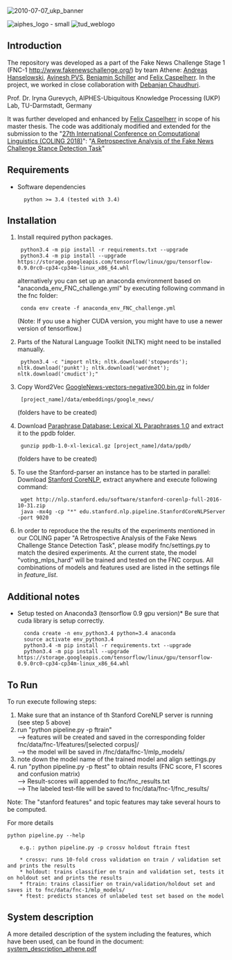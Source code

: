 

![2010-07-07_ukp_banner](https://user-images.githubusercontent.com/29311022/27184688-27629126-51e3-11e7-9a23-276628da2430.png)

![aiphes_logo - small](https://user-images.githubusercontent.com/29311022/27278631-2e19f99e-54e2-11e7-919c-f89ae0c90648.png)
![tud_weblogo](https://user-images.githubusercontent.com/29311022/27184769-65c6583a-51e3-11e7-90e0-12a4bdf292e2.png)



## Introduction

The repository was developed as a part of the Fake News Challenge Stage 1 (FNC-1 http://www.fakenewschallenge.org/) by team Athene:
[Andreas Hanselowski](mailto:hanselowski@aiphes.tu-darmstadt.de), [Avinesh PVS](mailto:avinesh@aiphes.tu-darmstadt.de), [Benjamin Schiller](mailto:schiller.benny@googlemail.com) and [Felix Caspelherr](mailto:felixc@shared-files.de).
In the project, we worked in close collaboration with [Debanjan Chaudhuri](mailto:deba.kgec@gmail.com). 

Prof. Dr. Iryna Gurevych, AIPHES-Ubiquitous Knowledge Processing (UKP) Lab, TU-Darmstadt, Germany

It was further developed and enhanced by [Felix Caspelherr](mailto:felixc@shared-files.de) in scope of his master thesis.
The code was additionaly modified and extended for the submission to the "[27th International Conference on Computational Linguistics (COLING 2018)](https://coling2018.org/)":
"[A Retrospective Analysis of the Fake News Challenge Stance Detection Task](https://arxiv.org/pdf/1806.05180.pdf)"
## Requirements

* Software dependencies
	
		python >= 3.4 (tested with 3.4)
	
## Installation

1. Install required python packages.

		python3.4 -m pip install -r requirements.txt --upgrade
		python3.4 -m pip install --upgrade https://storage.googleapis.com/tensorflow/linux/gpu/tensorflow-0.9.0rc0-cp34-cp34m-linux_x86_64.whl
    
    alternatively you can set up an anaconda environment based on "anaconda_env_FNC_challenge.yml" by executing following command in the fnc folder:
        
        conda env create -f anaconda_env_FNC_challenge.yml
        
    (Note: If you use a higher CUDA version, you might have to use a newer version of tensorflow.)
        
2. Parts of the Natural Language Toolkit (NLTK) might need to be installed manually.

		python3.4 -c "import nltk; nltk.download('stopwords'); nltk.download('punkt'); nltk.download('wordnet'); nltk.download('cmudict');"
	      
3. Copy Word2Vec [GoogleNews-vectors-negative300.bin.gz](https://drive.google.com/file/d/0B7XkCwpI5KDYNlNUTTlSS21pQmM/edit) in folder 

        [project_name]/data/embeddings/google_news/ 
        
    (folders have to be created)

4. Download [Paraphrase Database: Lexical XL Paraphrases 1.0](http://www.cis.upenn.edu/~ccb/ppdb/release-1.0/ppdb-1.0-xl-lexical.gz) and extract it to the ppdb folder.
	
		gunzip ppdb-1.0-xl-lexical.gz [project_name]/data/ppdb/
		
    (folders have to be created)
        
5. To use the Stanford-parser an instance has to be started in parallel: Download [Stanford CoreNLP](https://stanfordnlp.github.io/CoreNLP/index.html), extract anywhere and execute following command: 

		wget http://nlp.stanford.edu/software/stanford-corenlp-full-2016-10-31.zip
		java -mx4g -cp "*" edu.stanford.nlp.pipeline.StanfordCoreNLPServer -port 9020
		
6. In order to reproduce the the results of the experiments mentioned in our COLING paper "A Retrospective Analysis of the Fake News Challenge Stance Detection Task", please modify fnc/settings.py to match the desired experiments.
At the current state, the model "voting_mlps_hard" will be trained and tested on the FNC corpus. All combinations of models and features used are listed in the settings file in _feature_list_.

## Additional notes

* Setup tested on Anaconda3 (tensorflow 0.9 gpu version)*
Be sure that cuda library is setup correctly.

		conda create -n env_python3.4 python=3.4 anaconda
		source activate env_python3.4
		python3.4 -m pip install -r requirements.txt --upgrade
		python3.4 -m pip install --upgrade https://storage.googleapis.com/tensorflow/linux/gpu/tensorflow-0.9.0rc0-cp34-cp34m-linux_x86_64.whl

	
## To Run

To run execute following steps:
1. Make sure that an instance of th Stanford CoreNLP server is running (see step 5 above)
2. run "python pipeline.py -p ftrain"
    <br /> --> features will be created and saved in the corresponding folder fnc/data/fnc-1/features/[selected corpus]/
    <br /> --> the model will be saved in /fnc/data/fnc-1/mlp_models/
3. note down the model name of the trained model and align settings.py
4. run "python pipeline.py -p ftest" to obtain results (FNC score, F1 scores and confusion matrix)
    <br /> --> Result-scores will appended to fnc/fnc_results.txt
    <br /> --> The labeled test-file will be saved to fnc/data/fnc-1/fnc_results/
 
Note: The "stanford features" and topic features may take several hours to be computed.

For more details
		
	python pipeline.py --help         
        
        e.g.: python pipeline.py -p crossv holdout ftrain ftest
        
        * crossv: runs 10-fold cross validation on train / validation set and prints the results
        * holdout: trains classifier on train and validation set, tests it on holdout set and prints the results
        * ftrain: trains classifier on train/validation/holdout set and saves it to fnc/data/fnc-1/mlp_models/
        * ftest: predicts stances of unlabeled test set based on the model

## System description

A more detailed description of the system including the features, which have been used, can be found in the document: [system_description_athene.pdf](https://github.com/hanselowski/athene_system/edit/master/system_description_athene.pdf)
